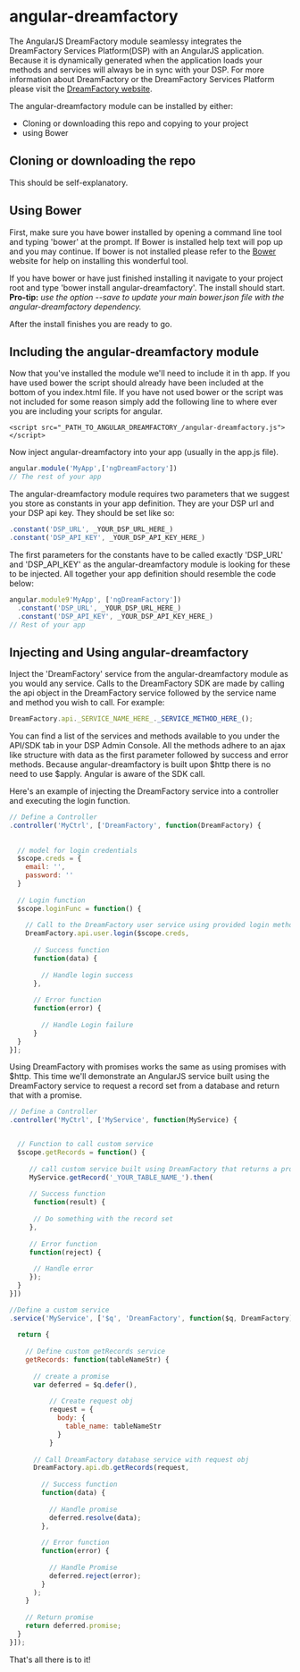 angular-dreamfactory
====================


The AngularJS DreamFactory module seamlessy integrates the DreamFactory Services Platform(DSP) with an AngularJS application.  Because it is dynamically generated when the application loads your methods and services will always be in sync with your DSP.  For more information about DreamFactory or the DreamFactory Services Platform please visit the [DreamFactory website](https://www.dreamfactory.com).


The angular-dreamfactory module can be installed by either:

* Cloning or downloading this repo and copying to your project
* using Bower


## Cloning or downloading the repo
This should be self-explanatory.


## Using Bower
First, make sure you have bower installed by opening a command line tool and typing 'bower' at the prompt.
If Bower is installed help text will pop up and you may continue.  If bower is not installed please refer to the [Bower](http://bower.io) website for help on installing this wonderful tool.

If you have bower or have just finished installing it navigate to your project root and type 'bower install angular-dreamfactory'.  The install should start.  **Pro-tip:** _use the option --save to update your main bower.json file with the angular-dreamfactory dependency._

After the install finishes you are ready to go.


## Including the angular-dreamfactory module

Now that you've installed the module we'll need to include it in th app.  If you have used bower the script should already have been included at the bottom of you index.html file.  If you have not used bower or the script was not included for some reason simply add the following line to where ever you are including your scripts for angular.

```
<script src="_PATH_TO_ANGULAR_DREAMFACTORY_/angular-dreamfactory.js"></script>
```

Now inject angular-dreamfactory into your app (usually in the app.js file).

```javascript
angular.module('MyApp',['ngDreamFactory'])
// The rest of your app
```

The angular-dreamfactory module requires two parameters that we suggest you store as constants in your app definition.  They are your DSP url and your DSP api key.  They should be set like so:

```javascript
.constant('DSP_URL', _YOUR_DSP_URL_HERE_)
.constant('DSP_API_KEY', _YOUR_DSP_API_KEY_HERE_)
```

The first parameters for the constants have to be called exactly 'DSP_URL' and 'DSP_API_KEY' as the angular-dreamfactory module is looking for these to be injected. All together your app definition should resemble the code below:

```javascript
angular.module9'MyApp', ['ngDreamFactory'])
  .constant('DSP_URL', _YOUR_DSP_URL_HERE_)
  .constant('DSP_API_KEY', _YOUR_DSP_API_KEY_HERE_)
// Rest of your app
```

## Injecting and Using angular-dreamfactory

Inject the 'DreamFactory' service from the angular-dreamfactory module as you would any service.  Calls to the DreamFactory SDK are made by calling the api object in the DreamFactory service followed by the service name and method you wish to call.  For example:

```javascript
DreamFactory.api._SERVICE_NAME_HERE_._SERVICE_METHOD_HERE_();
```

You can find a list of the services and methods available to you under the API/SDK tab in your DSP Admin Console. All the methods adhere to an ajax like structure with data as the first parameter followed by success and error methods.  Because angular-dreamfactory is built upon $http there is no need to use $apply.  Angular is aware of the SDK call.


Here's an example of injecting the DreamFactory service into a controller and executing the login function.

```javascript
// Define a Controller
.controller('MyCtrl', ['DreamFactory', function(DreamFactory) {
  
  
  // model for login credentials
  $scope.creds = {
    email: '',
    password: ''
  }
  
  // Login function
  $scope.loginFunc = function() {
  
    // Call to the DreamFactory user service using provided login method
    DreamFactory.api.user.login($scope.creds,
    
      // Success function
      function(data) {
        
        // Handle login success
      },
      
      // Error function
      function(error) {
      
        // Handle Login failure
      }
  }
}];
```


Using DreamFactory with promises works the same as using promises with $http.  This time we'll demonstrate an AngularJS service built using the DreamFactory service to request a record set from a database and return that with a promise.

```javascript
// Define a Controller
.controller('MyCtrl', ['MyService', function(MyService) {


  // Function to call custom service
  $scope.getRecords = function() {
  
     // call custom service built using DreamFactory that returns a promise
     MyService.getRecord('_YOUR_TABLE_NAME_').then(
     
     // Success function
      function(result) {
     
      // Do something with the record set
     },
     
     // Error function
     function(reject) {
     
      // Handle error
     });
  }
}])

//Define a custom service
.service('MyService', ['$q', 'DreamFactory', function($q, DreamFactory) {
  
  return {
    
    // Define custom getRecords service  
    getRecords: function(tableNameStr) {
    
      // create a promise
      var deferred = $q.defer(),
          
          // Create request obj
          request = {
            body: {
              table_name: tableNameStr
            }
          }
      
      // Call DreamFactory database service with request obj
      DreamFactory.api.db.getRecords(request,
      
        // Success function
        function(data) {
          
          // Handle promise
          deferred.resolve(data);
        },
        
        // Error function
        function(error) {
        
          // Handle Promise
          deferred.reject(error);
        }
      );
    }
    
    // Return promise
    return deferred.promise;
  }
}]);
```

That's all there is to it!



